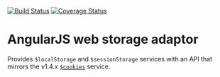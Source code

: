 [![Build Status](https://travis-ci.org/r-park/angular-storage.svg?branch=master)](https://travis-ci.org/r-park/angular-storage)
[![Coverage Status](https://coveralls.io/repos/r-park/angular-storage/badge.svg?branch=master&service=github)](https://coveralls.io/github/r-park/angular-storage?branch=master)

# AngularJS web storage adaptor
Provides `$localStorage` and `$sessionStorage` services with an API that mirrors the v1.4.x <a href="https://docs.angularjs.org/api/ngCookies/service/$cookies" target="_blank">`$cookies`</a> service.
